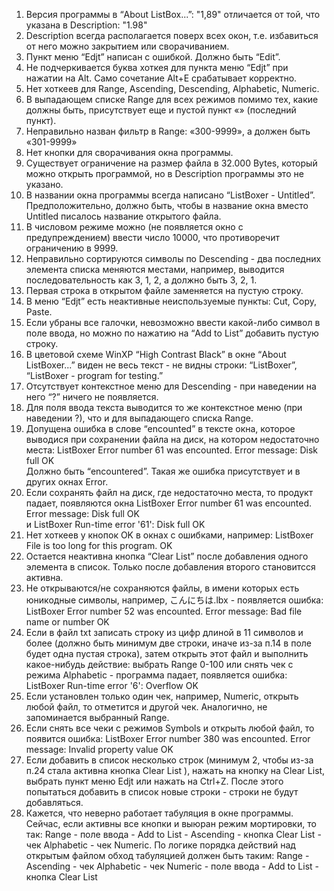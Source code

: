 1. Версия программы в “About ListBox...”: "1,89" отличается от той, что указана в Description: "1.98"
2. Description всегда располагается поверх всех окон, т.е. избавиться от него можно закрытием или сворачиванием.
3. Пункт меню “Edjt” написан с ошибкой. Должно быть “Edit”.
4. Не подчеркивается буква хоткея для пункта меню “Edjt” при нажатии на Alt. Само сочетание Alt+E срабатывает корректно.
5. Нет хоткеев для Range, Ascending, Descending, Alphabetic, Numeric.
6. В выпадающем списке Range для всех режимов помимо тех, какие должны быть, присутствует еще и пустой пункт «» (последний пункт).
7. Неправильно назван фильтр в Range: «300-9999», а должен быть «301-9999»
8. Нет кнопки для сворачивания окна программы.
9. Существует ограничение на размер файла в 32.000 Bytes, который можно открыть программой, но в Description программы это не указано.
10. В названии окна программы всегда написано “ListBoxer - Untitled”. Предположительно, должно быть, чтобы в название окна вместо Untitled писалось название открытого файла.
11. В числовом режиме можно (не появляется окно с предупреждением) ввести число 10000, что противоречит ограничению в 9999.
12. Неправильно сортируются символы по Descending - два последних элемента списка меняются местами, например, выводится последовательность как 3, 1, 2, а должно быть 3, 2, 1.
13. Первая строка в открытом файле заменяется на пустую строку.
14. В меню “Edjt” есть неактивные неиспользуемые пункты: Cut, Copy, Paste.
15. Если убраны все галочки, невозможно ввести какой-либо символ в поле ввода, но можно по нажатию на “Add to List” добавить пустую строку.
16. В цветовой схеме WinXP “High Contrast Black” в окне “About ListBoxer...” виден не весь текст - не видны строки: “ListBoxer”, “ListBoxer - program for testing.”
17. Отсутствует контекстное меню для Descending - при наведении на него “?” ничего не появляется.
18. Для поля ввода текста выводится то же контекстное меню (при наведении ?), что и для выпадающего списка Range.
19. Допущена ошибка в слове “encounted” в тексте окна, которое выводися при сохранении файла на диск, на котором недостаточно места:
ListBoxer
Error number 61 was encounted. 
Error message: 
Disk full
OK   
Должно быть “encountered”.
Такая же ошибка присутствует и в других окнах Error.
20. Если сохранять файл на диск, где недостаточно места, то продукт падает, появляются окна
ListBoxer
Error number 61 was encounted. 
Error message: 
Disk full
OK   
и
ListBoxer
Run-time error '61': 
Disk full
OK   
21. Нет хоткеев у кнопок OK в окнах с ошибками, например:
ListBoxer
File is too long for this program.
OK   
22. Остается неактивна кнопка “Clear List” после добавления одного элемента в список. Только после добавления второго становитсся активна.
23. Не открываются/не сохраняются файлы, в имени которых есть юникодные символы, например, こんにちは.lbx - появляется ошибка:
ListBoxer
Error number 52 was encounted. 
Error message: 
Bad file name or number
OK   
24. Если в файл txt записать строку из цифр длиной в 11 символов и более (должно быть минимум две строки, иначе из-за п.14 в поле будет одна пустая строка), затем открыть этот файл и выполнить какое-нибудь действие: выбрать Range 0-100 или снять чек с режима Alphabetic - программа падает, появляется ошибка:
ListBoxer
Run-time error '6': 
Overflow
OK   
25. Если установлен только один чек, например, Numeric, открыть любой файл, то отметится и другой чек. Аналогично, не запоминается выбранный Range.
26. Если снять все чеки с режимов Symbols и открыть любой файл, то появится ошибка:
ListBoxer
Error number 380 was encounted. 
Error message: 
Invalid property value
OK   
27. Если добавить в список несколько строк (минимум 2, чтобы из-за п.24 стала активна кнопка Clear List ), нажать на кнопку на Clear List, выбрать пункт меню Edjt или нажать на Ctrl+Z. После этого попытаться добавить в список новые строки - строки не будут добавляться.
28. Кажется, что неверно работает табуляция в окне программы. Сейчас, если активны все кнопки и выюран режим мортировки, то так: Range - поле ввода - Add to List - Ascending - кнопка Clear List - чек Alphabetic - чек Numeric.
По логике порядка действий над открытым файлом обход табуляцией должен быть таким:
Range - Ascending - чек Alphabetic - чек Numeric - поле ввода - Add to List - кнопка Clear List
